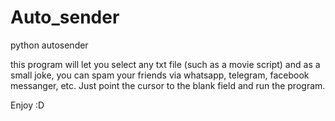 # Auto_sender
python autosender 

this program will let you select any txt file (such as a movie script) and as a small joke, you can spam your friends via whatsapp, telegram, facebook messanger, etc. Just point the cursor to the blank field and run the program.

Enjoy :D 
